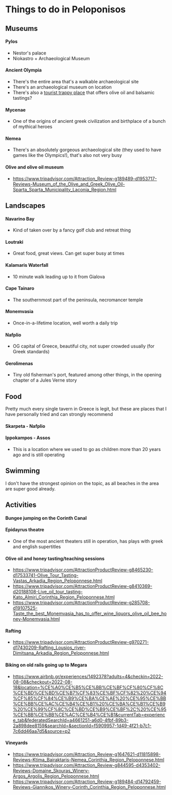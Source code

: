 # Things to do in Peloponisos
## Museums

#### Pylos
* Nestor's palace
* Niokastro + Archaeological Museum 

#### Ancient Olympia
* There's the entire area that's a walkable archaeological site
* There's an archaeological museum on location
* There's also a [tourist trappy place](https://www.google.com/maps/place/Padelina+Shopping+Center/@37.6578876,21.6291662,13.35z/data=!4m7!3m6!1s0x13609302a1c1e39f:0x7c1e2389def98c6d!8m2!3d37.6545486!4d21.6251525!9m1!1b1) that offers olive oil and balsamic tastings?

#### Mycenae
* One of the origins of ancient greek civilization and birthplace of a bunch of mythical heroes

#### Nemea
* There's an absolutely gorgeous archaeological site (they used to have games like the Olympics!), that's also not very busy

#### Olive and olive oil museum
* https://www.tripadvisor.com/Attraction_Review-g189489-d1953717-Reviews-Museum_of_the_Olive_and_Greek_Olive_Oil-Sparta_Sparta_Municipality_Laconia_Region.html


## Landscapes

#### Navarino Bay
* Kind of taken over by a fancy golf club and retreat thing

#### Loutraki
* Great food, great views. Can get super busy at times

#### Kalamaris Waterfall
* 10 minute walk leading up to it from Gialova

#### Cape Tainaro
* The southernmost part of the peninsula, necromancer temple

#### Monemvasia
* Once-in-a-lifetime location, well worth a daily trip

#### Nafplio
* OG capital of Greece, beautiful city, not super crowded usually (for Greek standards)

#### Gerolimenas
* Tiny old fisherman's port, featured among other things, in the opening chapter of a Jules Verne story


## Food
Pretty much every single tavern in Greece is legit, but these are places that I have personally tried and can strongly recommend

#### Skarpeta - Nafplio

#### Ippokampos - Assos
* This is a location where we used to go as children more than 20 years ago and is still operating


## Swimming
I don't have the strongest opinion on the topic, as all beaches in the area are super good already.


## Activities

#### Bungee jumping on the Corinth Canal

#### Epidayrus theatre
* One of the most ancient theaters still in operation, has plays with greek and english supertitles

#### Olive oil and honey tasting/teaching sessions
* https://www.tripadvisor.com/AttractionProductReview-g8465230-d17533741-Olive_Tour_Tasting-Vastas_Arkadia_Region_Peloponnese.html
* https://www.tripadvisor.com/AttractionProductReview-g8410369-d20188108-Live_oil_tour_tasting-Kato_Almiri_Corinthia_Region_Peloponnese.html
* https://www.tripadvisor.com/AttractionProductReview-g285708-d19107525-Taste_the_best_Monemvasia_has_to_offer_wine_liquors_olive_oil_bee_honey-Monemvasia.html

#### Rafting
* https://www.tripadvisor.com/AttractionProductReview-g970271-d17430209-Rafting_Lousios_river-Dimitsana_Arkadia_Region_Peloponnese.html

#### Biking on old rails going up to Megara
* https://www.airbnb.gr/experiences/1492378?adults=4&checkin=2022-08-08&checkout=2022-08-18&location=%CE%A0%CE%B5%CE%BB%CE%BF%CF%80%CF%8C%CE%BD%CE%BD%CE%B7%CF%83%CE%BF%CF%82%20%CE%94%CF%85%CF%84%CE%B9%CE%BA%CE%AE%20%CE%95%CE%BB%CE%BB%CE%AC%CE%B4%CE%B1%20%CE%BA%CE%B1%CE%B9%20%CE%99%CF%8C%CE%BD%CE%B9%CE%BF%2C%20%CE%95%CE%BB%CE%BB%CE%AC%CE%B4%CE%B1&currentTab=experience_tab&federatedSearchId=a4661251-a6d0-4fbf-89b3-2a898dee8159&searchId=&sectionId=f5909957-1d49-4f21-b7c1-7c6dd46aa7d5&source=p2

#### Vineyards
* https://www.tripadvisor.com/Attraction_Review-g1647621-d11815898-Reviews-Ktima_Bairaktaris-Nemea_Corinthia_Region_Peloponnese.html
* https://www.tripadvisor.com/Attraction_Review-g844595-d4353402-Reviews-Domaine_Skouras_Winery-Argos_Argolis_Region_Peloponnese.html
* https://www.tripadvisor.com/Attraction_Review-g189484-d14792459-Reviews-Giannikos_Winery-Corinth_Corinthia_Region_Peloponnese.html